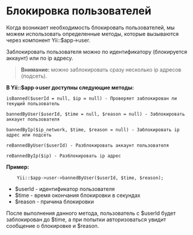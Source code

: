 # Блокировка пользователей

Когда возникает необходимость блокировать пользователей, мы можем использовать определенные методы, которые вызываются через компонент Yii::$app->user.

Заблокировать пользователя можно по идентификатору (блокируется аккаунт) или по ip адресу.

> **Внимание:** можно заблокировать сразу несколько ip адресов (подсеть).


**В Yii::$app->user доступны следующие методы:**

```
isBanned($userId = null, $ip = null) - Проверяет заблокирован ли текущий пользователь

bannedByUser($userId, $time = null, $reason = null) - Заблокировать аккаунт пользователя

bannedByIp($ip_network, $time, $reason = null) - Заблокировать ip адрес или подсеть

reBannedByUser($userId) - Разблокировать аккаунт пользователя

reBannedByIp($ip) - Разблокировать ip адрес
```

**Пример:**
```
    Yii::$app->user->bannedByUser($userId, $time, $reason);
```

 * $userId - идентификатор пользователя 
 * $time - время окончания блокировки в секундах
 * $reason - причина блокировки

После выполнения данного метода, пользователь с $userId будет заблокирован до $time, а при попытки авторизоваться увидит сообщение о блокировке и $reason.